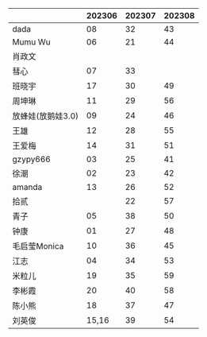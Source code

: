 |                   | 202306 | 202307 | 202308 |
| ----------------- | ------ | ------ | ------ |
| dada              | 08      |   32     |    43    |
| Mumu Wu           | 06      | 21 |   44     |
| 肖政文            |        |        |        |
| 彗心              | 07     |   33     |        |
| 班晓宇            |  17      |  30      |   49     |
| 周坤琳            |  11      |  29      |   56     |
| 放蜂娃(放鹅娃3.0) |  09     | 24 |   46     |
| 王雄              |  12      |  28      |  55      |
| 王爱梅            |  14      |  31      |   51     |
| gzypy666          | 03      | 25 |   41     |
| 徐潮              | 02     | 23 |    42    |
| amanda            | 13       |   26   |   52     |
| 拾贰              |        | 22 |    57    |
| 青子              | 05       |   38     |    50    |
| 钟康              | 01      |   27     |   48     |
| 毛启莹Monica      | 10      |   36     |    45    |
| 江志              | 04      |   34     |    53    |
| 米粒儿            | 19       |  35      |   59     |
| 李彬霞            | 20       |   40     |   58     |
| 陈小熊            | 18       |   37     |   47     |
| 刘英俊            | 15,16  |   39    | 54 |